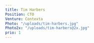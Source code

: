 ```yaml
---
title: Tim Harbers
Position: CTO
Venture: Contexta
Photo: "/uploads/tim-harbers.jpg"
Photo2x: "/uploads/tim-harbers@2x.jpg"
prio: 1
---
```


